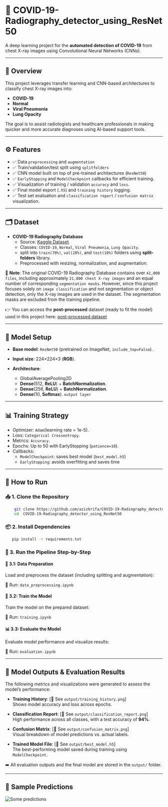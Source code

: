 # 🦠 COVID-19-Radiography_detector_using_ResNet50

A deep learning project for the **automated detection of COVID-19** from chest X-ray images using Convolutional Neural Networks (CNNs).

---

## 🧠 Overview

This project leverages transfer learning and CNN-based architectures to classify chest X-ray images into:

- **COVID-19**
- **Normal**
- **Viral Pneumonia**
- **Lung Opacity**

The goal is to assist radiologists and healthcare professionals in making quicker and more accurate diagnoses using AI-based support tools.

---

## ⚙️ Features

- ✅ Data `preprocessing` and `augmentation`
- ✅ Train/validation/test split using `splitfolders`
- ✅ CNN model built on top of pre-trained architectures (`ResNet50`)
- ✅ `EarlyStopping` and `ModelCheckpoint` callbacks for efficient training.
- ✅ Visualization of training / validation `accuracy` and `loss`.
- ✅ Final model export (`.h5`) and `training history` logging.
- ✅ Test set evaluation and `classification report` / `confusion matrix` visualization.

---

## 🗂 Dataset

- **COVID-19 Radiography Database**
  - Source: [Kaggle Dataset](https://www.kaggle.com/datasets/tawsifurrahman/covid19-radiography-database).
  - Classes: `COVID-19`, `Normal`, `Viral Pneumonia`, `Lung Opacity`.
  - split into `train(70%)`, `val(20%)`, and `test(10%)` folders using **split-folders** library.
  - Preprocessed with resizing, normalization, and augmentation.

📝 **Note**:
The original COVID-19 Radiography Database contains over `41,000 files`, including approximately `21,000 chest X-ray images` and an equal number of corresponding `segmentation masks`. However, since this project focuses solely on `image classification` and not segmentation or object detection, only the X-ray images are used in the dataset. The segmentation masks are excluded from the training pipeline.

👉 You can access the **post-processed** dataset (ready to fit the model) used in this project here: [post-processed dataset](https://drive.google.com/drive/folders/1PAAzK57hLqxDldSSguqaG2s80R4yoHUr?usp=sharing)

---

## 🧪 Model Setup

- **Base model**: `ResNet50` (pretrained on ImageNet, `include_top=False`).
  
- **Input size**: 224×224×3 (**RGB**).
  
- **Architecture**:
  
  - GlobalAveragePooling2D
  - **Dense**(512, **ReLU**) + **BatchNormalization**.
  - **Dense**(256, **ReLU**) + **BatchNormalization**.
  - **Dense**(10, **Softmax**). `output layer`
    
---

## 📊 Training Strategy

- Optimizer: `Adam`(learning rate = 1e-5).
- Loss: `Categorical Crossentropy`.
- Metrics: `Accuracy`.
- Epochs: Up to 50 with EarlyStopping (`patience=10`).
- Callbacks:
  - `ModelCheckpoint`: saves best model (`best_model.h5`)
  - `EarlyStopping`: avoids overfitting and saves time

---

## 🚀 How to Run

### 📥 1. Clone the Repository
``` bash 
    git clone https://github.com/azizkrifa/COVID-19-Radiography_detector_using_ResNet50.git
    cd  COVID-19-Radiography_detector_using_ResNet50
```

### 📦 2. Install Dependencies

``` bash 
   pip install -r requirements.txt
``` 
### 🧪 3. Run the Pipeline Step-by-Step

   ####  🧹 3.1: Data Preparation

  Load and preprocess the dataset (including splitting and augmentation):

  📄 Run: `data_preprocessing.ipynb`

  ####  🧠 3.2: Train the Model

  Train the model on the prepared dataset: 
  
  📄 Run: `training.ipynb`
    
  #### 📊 3.3: Evaluate the Model

  Evaluate model performance and visualize results: 
  
  📄 Run: `evaluation.ipynb`
     
---

## 📁 Model Outputs & Evaluation Results

The following metrics and visualizations were generated to assess the model’s performance:

- **Training History**: [📁 See `output/training_history.png`]  
  Shows model accuracy and loss across epochs.

- **Classification Report**: [📁 See `output/classification_report.png`]  
  High performance across all classes, with a test accuracy of **94%**.

- **Confusion Matrix**: [📁 See `output/confusion_matrix.png`]  
  Visual breakdown of model predictions vs. actual labels.

- **Trained Model File**: [📁 See `output/best_model.h5`]  
  The best-performing model saved during training using `ModelCheckpoint`.

➡️  All evaluation outputs and the final model are stored in the `output/` folder.

---

## 🔬 Sample Predictions 
![Some predictions ](https://github.com/user-attachments/assets/adfbf6e4-c1d0-4e93-8482-0fd2d50f14c9)





